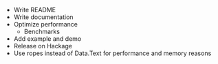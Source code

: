 * Write README
* Write documentation
* Optimize performance
  * Benchmarks
* Add example and demo
* Release on Hackage
* Use ropes instead of Data.Text for performance and memory reasons